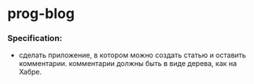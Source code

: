 # prog-blog

### Specification:

- сделать приложение, в котором можно создать статью и оставить комментарии. комментарии должны быть в виде дерева, как на Хабре.

